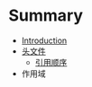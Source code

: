 # Summary

* [Introduction](README.md)
* [头文件](header_file.md)
   * [引用顺序](inlcuding_order.md)
* 作用域

